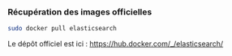 ### Récupération des images officielles
```bash
sudo docker pull elasticsearch
```
Le dépôt officiel est ici : https://hub.docker.com/_/elasticsearch/
